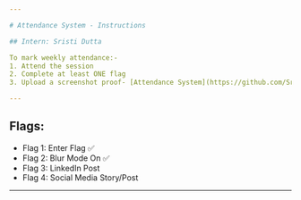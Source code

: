 ```yaml
---

# Attendance System - Instructions

## Intern: Sristi Dutta

To mark weekly attendance:-
1. Attend the session
2. Complete at least ONE flag
3. Upload a screenshot proof- [Attendance System](https://github.com/SristiD/Cybersecurity_Internship_Program_2025/blob/f318903262c763f69c75a0ed72ba8c9f49dcc5f7/Attendance%20System/Week-1/sristi_Flag1_Enter-Day1.png).

---
```


## Flags:
- Flag 1: Enter Flag ✅
- Flag 2: Blur Mode On ✅
- Flag 3: LinkedIn Post 
- Flag 4: Social Media Story/Post

---
